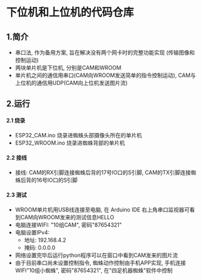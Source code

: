 # 下位机和上位机的代码仓库

## 1.简介
- 串口法, 作为备用方案, 旨在解决没有两个网卡时的完整功能实现 (传输图像和控制运动)
- 两块单片机是下位机, 分别是CAM和WROOM
- 单片机之间的通信用串口(CAM向WROOM发送简单的指令控制运动), CAM与上位机的通信用UDP(CAM向上位机发送图片流)

## 2.运行
#### 2.1 烧录
- ESP32_CAM.ino 烧录进蜘蛛头部摄像头所在的单片机
- ESP32_WROOM.ino 烧录进蜘蛛背部的单片机
#### 2.2 接线
- 接线: CAM的RX引脚连接蜘蛛后背的17号IO口的S引脚, CAM的TX引脚连接蜘蛛后背的16号IO口的S引脚
#### 2.3 测试
- WROOM单片机用USB线连接至电脑, 在 Arduino IDE 右上角串口监视器可看到CAM向WROOM发来的测试信息HELLO
- 电脑连接WIFI: "10组CAM", 密码"87654321"
- 电脑设置IPv4: 
  - 地址: 192.168.4.2 
  - 掩码: 0.0.0.0
- 网络设置完毕后运行python程序可以在窗口中看到CAM发来的图片流
- 由于目前串口尚未设置控制指令, 蜘蛛动作控制由手机APP实现, 手机连接WIFI"10组小蜘蛛", 密码"87654321", 在"四足机器蜘蛛"软件中控制